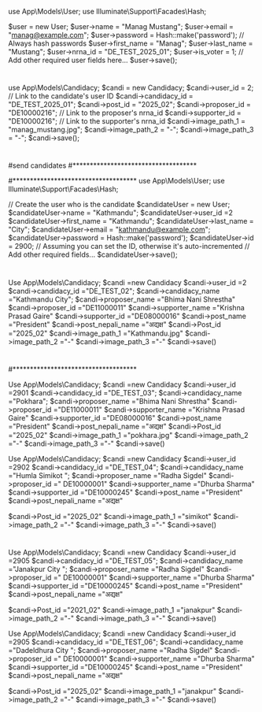 use App\Models\User;
use Illuminate\Support\Facades\Hash;

$user = new User;
$user->name = "Manag Mustang";
$user->email = "manag@example.com";
$user->password = Hash::make('password'); // Always hash passwords
$user->first_name = "Manag";
$user->last_name = "Mustang";
$user->nrna_id = "DE_TEST_2025_01";
$user->is_voter = 1;
// Add other required user fields here...
$user->save();
#
use App\Models\Candidacy;
$candi = new Candidacy;
$candi->user_id = 2; // Link to the candidate's user ID
$candi->candidacy_id = "DE_TEST_2025_01";
$candi->post_id = "2025_02";
$candi->proposer_id = "DE10000216"; // Link to the proposer's nrna_id
$candi->supporter_id = "DE10000216"; // Link to the supporter's nrna_id
$candi->image_path_1 = "manag_mustang.jpg";
$candi->image_path_2 = "-";
$candi->image_path_3 = "-";
$candi->save();
#

#send candidates 
#************************************

#************************************
use App\Models\User;
use Illuminate\Support\Facades\Hash;

// Create the user who is the candidate
$candidateUser = new User;
$candidateUser->name = "Kathmandu";
$candidateUser->user_id =2
$candidateUser->first_name = "Kathmandu";
$candidateUser->last_name = "City";
$candidateUser->email = "kathmandu@example.com";
$candidateUser->password = Hash::make('password');
$candidateUser->id = 2900; // Assuming you can set the ID, otherwise it's auto-incremented
// Add other required fields...
$candidateUser->save();

#
Use App\Models\Candidacy; 
$candi =new Candidacy
$candi->user_id         =2
$candi->candidacy_id    ="DE_TEST_02";
$candi->candidacy_name  ="Kathmandu City";
$candi->proposer_name   ="Bhima Nani Shrestha"
$candi->proposer_id     ="DE11000011"
$candi->supporter_name  ="Krishna Prasad Gaire"
$candi->supporter_id    ="DE08000016"
$candi->post_name        ="President"
$candi->post_nepali_name  ="अद्यक्ष"
$candi->Post_id          ="2025_02"
$candi->image_path_1     ="Kathmandu.jpg"
$candi->image_path_2     ="-"
$candi->image_path_3     ="-"
$candi->save()
#
#************************************

Use App\Models\Candidacy; 
$candi =new Candidacy
$candi->user_id         =2901 
$candi->candidacy_id    ="DE_TEST_03";
$candi->candidacy_name  ="Pokhara";
$candi->proposer_name   ="Bhima Nani Shrestha"
$candi->proposer_id     ="DE11000011"
$candi->supporter_name  ="Krishna Prasad Gaire"
$candi->supporter_id    ="DE08000016"
$candi->post_name        ="President"
$candi->post_nepali_name  ="अद्यक्ष"
$candi->Post_id          ="2025_02"
$candi->image_path_1     ="pokhara.jpg"
$candi->image_path_2     ="-"
$candi->image_path_3     ="-"
$candi->save()


Use App\Models\Candidacy; 
$candi                  =new Candidacy
$candi->user_id         =2902
$candi->candidacy_id    ="DE_TEST_04";
$candi->candidacy_name  ="Humla Simikot ";
$candi->proposer_name   ="Radha Sigdel"
$candi->proposer_id     ="	DE10000001"
$candi->supporter_name  ="Dhurba Sharma"
$candi->supporter_id    ="DE10000245"
$candi->post_name        ="President"
$candi->post_nepali_name  ="अद्यक्ष"

$candi->Post_id          ="2025_02"
$candi->image_path_1     ="simikot"
$candi->image_path_2     ="-"
$candi->image_path_3     ="-"
$candi->save()

#
Use App\Models\Candidacy; 
$candi                  =new Candidacy
$candi->user_id         =2905
$candi->candidacy_id    ="DE_TEST_05";
$candi->candidacy_name  ="Janakpur City ";
$candi->proposer_name   ="Radha Sigdel"
$candi->proposer_id     ="	DE10000001"
$candi->supporter_name  ="Dhurba Sharma"
$candi->supporter_id    ="DE10000245"
$candi->post_name        ="President"
$candi->post_nepali_name  ="अद्यक्ष"

$candi->Post_id          ="2021_02"
$candi->image_path_1     ="janakpur"
$candi->image_path_2     ="-"
$candi->image_path_3     ="-"
$candi->save()

Use App\Models\Candidacy; 
$candi                  =new Candidacy
$candi->user_id         =2905
$candi->candidacy_id    ="DE_TEST_06";
$candi->candidacy_name  ="Dadeldhura City ";
$candi->proposer_name   ="Radha Sigdel"
$candi->proposer_id     ="	DE10000001"
$candi->supporter_name  ="Dhurba Sharma"
$candi->supporter_id    ="DE10000245"
$candi->post_name        ="President"
$candi->post_nepali_name  ="अद्यक्ष"

$candi->Post_id          ="2025_02"
$candi->image_path_1     ="janakpur"
$candi->image_path_2     ="-"
$candi->image_path_3     ="-"
$candi->save()
